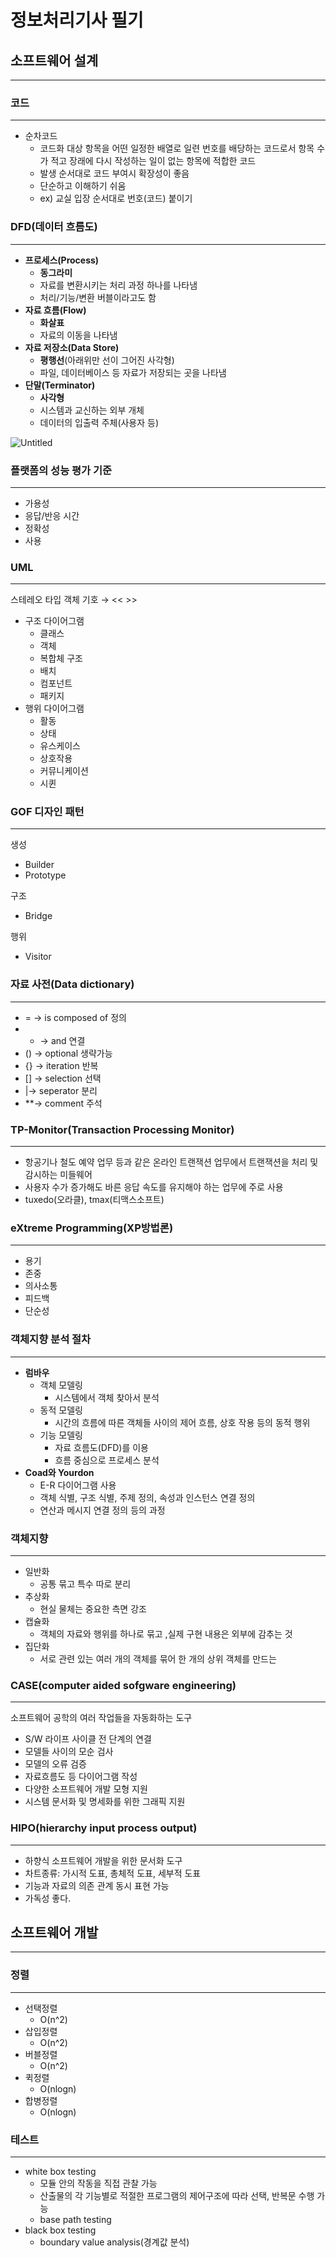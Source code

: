 # 정보처리기사 필기

## 소프트웨어 설계

---

### 코드

---

- 순차코드
  - 코드화 대상 항목을 어떤 일정한 배열로 일련 번호를 배당하는 코드로서 항목 수가 적고 장래에 다시 작성하는 일이 없는 항목에 적합한 코드
  - 발생 순서대로 코드 부여시 확장성이 좋음
  - 단순하고 이해하기 쉬움
  - ex) 교실 입장 순서대로 번호(코드) 붙이기

### **DFD(데이터 흐름도)**

---

- **프로세스(Process)**
  - **동그라미**
  - 자료를 변환시키는 처리 과정 하나를 나타냄
  - 처리/기능/변환 버블이라고도 함
- **자료 흐름(Flow)**
  - **화살표**
  - 자료의 이동을 나타냄
- **자료 저장소(Data Store)**
  - **평행선**(아래위만 선이 그어진 사각형)
  - 파일, 데이터베이스 등 자료가 저장되는 곳을 나타냄
- **단말(Terminator)**
  - **사각형**
  - 시스템과 교신하는 외부 개체
  - 데이터의 입출력 주체(사용자 등)

![Untitled](imgs/Untitled.png)

### 플랫폼의 성능 평가 기준

---

- 가용성
- 응답/반응 시간
- 정확성
- 사용

### UML

---

스테레오 타입 객체 기호 → << >>

- 구조 다이어그램
  - 클래스
  - 객체
  - 복합체 구조
  - 배치
  - 컴포넌트
  - 패키지
- 행위 다이어그램
  - 활동
  - 상태
  - 유스케이스
  - 상호작용
  - 커뮤니케이션
  - 시퀸

### GOF 디자인 패턴

---

생성

- Builder
- Prototype

구조

- Bridge

행위

- Visitor

### 자료 사전(Data dictionary)

---

- = → is composed of 정의
- - → and 연결
- () → optional 생략가능
- {} → iteration 반복
- [] → selection 선택
- |→ seperator 분리
- \*\*→ comment 주석

### TP-Monitor(Transaction Processing Monitor)

---

- 항공기나 철도 예약 업무 등과 같은 온라인 트랜잭션 업무에서 트랜잭션을 처리 및 감시하는 미들웨어
- 사용자 수가 증가해도 바른 응답 속도를 유지해야 하는 업무에 주로 사용
- tuxedo(오라클), tmax(티맥스소프트)

### eXtreme Programming(XP방법론)

---

- 용기
- 존중
- 의사소통
- 피드백
- 단순성

### 객체지향 분석 절차

---

- **럼바우**
  - 객체 모델링
    - 시스템에서 객체 찾아서 분석
  - 동적 모델링
    - 시간의 흐름에 따른 객체들 사이의 제어 흐름, 상호 작용 등의 동적 행위
  - 기능 모델링
    - 자료 흐름도(DFD)를 이용
    - 흐름 중심으로 프로세스 분석
- **Coad와 Yourdon**
  - E-R 다이어그램 사용
  - 객체 식별, 구조 식별, 주제 정의, 속성과 인스턴스 연결 정의
  - 연산과 메시지 연결 정의 등의 과정

### 객체지향

---

- 일반화
  - 공통 묶고 특수 따로 분리
- 추상화
  - 현실 물체는 중요한 측면 강조
- 캡슐화
  - 객체의 자료와 행위를 하나로 묶고 ,실제 구현 내용은 외부에 감추는 것
- 집단화
  - 서로 관련 있는 여러 개의 객체를 묶어 한 개의 상위 객체를 만드는

### CASE(computer aided sofgware engineering)

---

소프트웨어 공학의 여러 작업들을 자동화하는 도구

- S/W 라이프 사이클 전 단계의 연결
- 모델들 사이의 모순 검사
- 모델의 오류 검증
- 자료흐름도 등 다이어그램 작성
- 다양한 소프트웨어 개발 모형 지원
- 시스템 문서화 및 명세화를 위한 그래픽 지원

### HIPO(hierarchy input process output)

---

- 하향식 소프트웨어 개발을 위한 문서화 도구
- 차트종류: 가시적 도표, 총체적 도표, 세부적 도표
- 기능과 자료의 의존 관계 동시 표현 가능
- 가독성 좋다.

## 소프트웨어 개발

---

### 정렬

---

- 선택정렬
  - O(n^2)
- 삽입정렬
  - O(n^2)
- 버블정렬
  - O(n^2)
- 퀵정렬
  - O(nlogn)
- 합병정렬
  - O(nlogn)

### 테스트

---

- white box testing
  - 모듈 안의 작동을 직접 관찰 가능
  - 산출물의 각 기능별로 적절한 프로그램의 제어구조에 따라 선택, 반복문 수행 가능
  - base path testing
- black box testing
  - boundary value analysis(경계값 분석)
